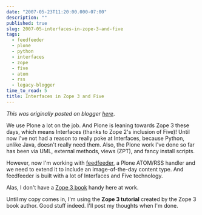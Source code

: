 ```yaml
---
date: "2007-05-23T11:20:00.000-07:00"
description: ""
published: true
slug: 2007-05-interfaces-in-zope-3-and-five
tags:
  - feedfeeder
  - plone
  - python
  - interfaces
  - zope
  - five
  - atom
  - rss
  - legacy-blogger
time_to_read: 5
title: Interfaces in Zope 3 and Five
---
```


_This was originally posted on blogger [here](https://pydanny.blogspot.com/2007/05/interfaces-in-zope-3-and-five.html)_.

We use Plone a lot on the job. And Plone is leaning towards Zope 3 these days, which means Interfaces (thanks to Zope 2's inclusion of Five)! Until now I've not had a reason to really poke at Interfaces, because Python, unlike Java, doesn't really need them. Also, the Plone work I've done so far has been via UML, external methods, views (ZPT), and fancy install scripts.

However, now I'm working with [feedfeeder](https://plone.org/products/feedfeeder), a Plone ATOM/RSS handler and we need to extend it to include an image-of-the-day content type. And feedfeeder is built with a lot of Interfaces and Five technology.

Alas, I don't have a [Zope 3 book](https://www.amazon.com/Web-Component-Development-Zope-3/dp/3540338071/?tag=mlinar-20) handy here at work.

Until my copy comes in, I'm using the **Zope 3 tutorial** created by the Zope 3 book author. Good stuff indeed. I'll post my thoughts when I'm done.
